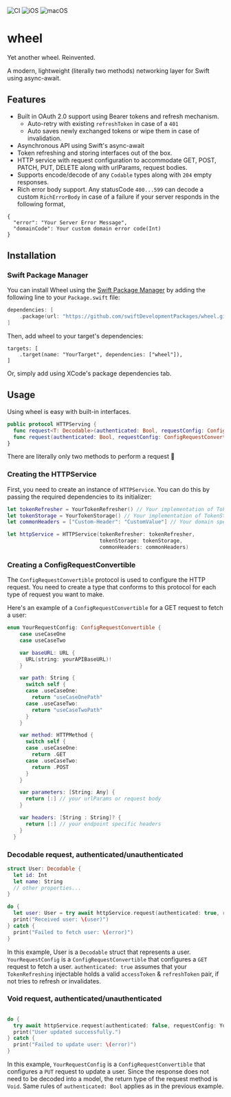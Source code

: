 ![CI](https://github.com/swiftDevelopmentPackages/wheel/actions/workflows/swift.yml/badge.svg?branch=main)
![iOS](https://img.shields.io/badge/iOS-16.0+-blue)
![macOS](https://img.shields.io/badge/macOS-11.0+-blue)


# wheel
Yet another wheel. Reinvented.

A modern, lightweight (literally two methods) networking layer for Swift using async-await. 

## Features

- Built in OAuth 2.0 support using Bearer tokens and refresh mechanism.
   - Auto-retry with existing `refreshToken` in case of a `401`
   - Auto saves newly exchanged tokens or wipe them in case of invalidation.
- Asynchronous API using Swift's async-await
- Token refreshing and storing interfaces out of the box.
- HTTP service with request configuration to accommodate GET, POST, PATCH, PUT, DELETE along with urlParams, request bodies.
- Supports encode/decode of any `Codable` types along with `204` empty responses.
- Rich error body support. Any statusCode `400...599` can decode a custom `RichErrorBody` in case of a failure if your server responds in the following format,
```
{
  "error": "Your Server Error Message",
  "domainCode": Your custom domain error code(Int)
}
```


## Installation

### Swift Package Manager

You can install Wheel using the [Swift Package Manager](https://swift.org/package-manager/) by adding the following line to your `Package.swift` file:

```swift
dependencies: [
    .package(url: "https://github.com/swiftDevelopmentPackages/wheel.git", from: "1.0.0")
]
```
Then, add wheel to your target's dependencies:
```
targets: [
    .target(name: "YourTarget", dependencies: ["wheel"]),
]
```

Or, simply add using XCode's package dependencies tab.

## Usage

Using wheel is easy with built-in interfaces. 

```swift
public protocol HTTPServing {
  func request<T: Decodable>(authenticated: Bool, requestConfig: ConfigRequestConvertible) async throws -> T
  func request(authenticated: Bool, requestConfig: ConfigRequestConvertible) async throws
}
```

There are literally only two methods to perform a request 🚀


### Creating the HTTPService

First, you need to create an instance of `HTTPService`. You can do this by passing the required dependencies to its initializer:

```swift
let tokenRefresher = YourTokenRefresher() // Your implementation of TokenRefreshing
let tokenStorage = YourTokenStorage() // Your implementation of TokenStoring
let commonHeaders = ["Custom-Header": "CustomValue"] // Your domain specific custom headers you want to append to every request. Content-Type, Authorization etc. is added automatically

let httpService = HTTPService(tokenRefresher: tokenRefresher,
                              tokenStorage: tokenStorage,
                              commonHeaders: commonHeaders)
```

### Creating a ConfigRequestConvertible

The `ConfigRequestConvertible` protocol is used to configure the HTTP request. You need to create a type that conforms to this protocol for each type of request you want to make.

Here's an example of a `ConfigRequestConvertible` for a GET request to fetch a user:

```swift
enum YourRequestConfig: ConfigRequestConvertible {
    case useCaseOne
    case useCaseTwo

    var baseURL: URL {
      URL(string: yourAPIBaseURL)!
    }

    var path: String {
      switch self {
      case .useCaseOne:
        return "useCaseOnePath"
      case .useCaseTwo:
        return "useCaseTwoPath"
      }
    }

    var method: HTTPMethod {
      switch self {
      case .useCaseOne:
        return .GET
      case .useCaseTwo:
        return .POST
      }
    }

    var parameters: [String: Any] {
      return [:] // your urlParams or request body
    }

    var headers: [String : String]? {
      return [:] // your endpoint specific headers
    }
  }
```

### Decodable request, authenticated/unauthenticated

```swift
struct User: Decodable {
  let id: Int
  let name: String
  // other properties...
}

do {
  let user: User = try await httpService.request(authenticated: true, requestConfig: YourRequestConfig().useCaseOne)
  print("Received user: \(user)")
} catch {
  print("Failed to fetch user: \(error)")
}
```
In this example, User is a `Decodable` struct that represents a user. `YourRequestConfig` is a `ConfigRequestConvertible` that configures a `GET` request to fetch a user. `authenticated: true` assumes that your `TokenRefreshing` injectable holds a valid `accessToken` & `refreshToken` pair, if not tries to refresh or invalidates.

### Void request, authenticated/unauthenticated

```swift

do {
  try await httpService.request(authenticated: false, requestConfig: YourRequestConfig().useCasetTwo)
  print("User updated successfully.")
} catch {
  print("Failed to update user: \(error)")
}
```
In this example, `YourRequestConfig` is a `ConfigRequestConvertible` that configures a `PUT` request to update a user. Since the response does not need to be decoded into a model, the return type of the request method is `Void`. Same rules of `authenticated: Bool` applies as in the previous example.


